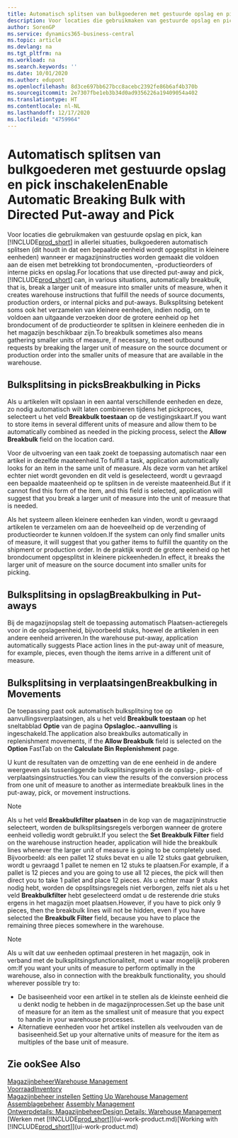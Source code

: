 ```yaml
---
title: Automatisch splitsen van bulkgoederen met gestuurde opslag en pick | Microsoft Docs
description: Voor locaties die gebruikmaken van gestuurde opslag en pick, kunt u eenheden opsplitsen in kleinere eenheden wanneer er magazijninstructies worden gemaakt die voldoen aan de eisen met betrekking tot brondocumenten, -productieorders of interne picks en opslag.
author: SorenGP
ms.service: dynamics365-business-central
ms.topic: article
ms.devlang: na
ms.tgt_pltfrm: na
ms.workload: na
ms.search.keywords: ''
ms.date: 10/01/2020
ms.author: edupont
ms.openlocfilehash: 8d3ce697bb627bcc8acebc2392fe86b6af4b370b
ms.sourcegitcommit: 2e7307fbe1eb3b34d0ad9356226a19409054a402
ms.translationtype: HT
ms.contentlocale: nl-NL
ms.lasthandoff: 12/17/2020
ms.locfileid: "4759964"
---
```

# <a name="enable-automatic-breaking-bulk-with-directed-put-away-and-pick"></a><span data-ttu-id="4584d-103">Automatisch splitsen van bulkgoederen met gestuurde opslag en pick inschakelen</span><span class="sxs-lookup"><span data-stu-id="4584d-103">Enable Automatic Breaking Bulk with Directed Put-away and Pick</span></span>
<span data-ttu-id="4584d-104">Voor locaties die gebruikmaken van gestuurde opslag en pick, kan [!INCLUDE[prod_short](includes/prod_short.md)] in allerlei situaties, bulkgoederen automatisch splitsen (dit houdt in dat een bepaalde eenheid wordt opgesplitst in kleinere eenheden) wanneer er magazijninstructies worden gemaakt die voldoen aan de eisen met betrekking tot brondocumenten, -productieorders of interne picks en opslag.</span><span class="sxs-lookup"><span data-stu-id="4584d-104">For locations that use directed put-away and pick, [!INCLUDE[prod_short](includes/prod_short.md)] can, in various situations, automatically breakbulk, that is, break a larger unit of measure into smaller units of measure, when it creates warehouse instructions that fulfill the needs of source documents, production orders, or internal picks and put-aways.</span></span> <span data-ttu-id="4584d-105">Bulksplitsing betekent soms ook het verzamelen van kleinere eenheden, indien nodig, om te voldoen aan uitgaande verzoeken door de grotere eenheid op het brondocument of de productieorder te splitsen in kleinere eenheden die in het magazijn beschikbaar zijn.</span><span class="sxs-lookup"><span data-stu-id="4584d-105">To breakbulk sometimes also means gathering smaller units of measure, if necessary, to meet outbound requests by breaking the larger unit of measure on the source document or production order into the smaller units of measure that are available in the warehouse.</span></span>   

## <a name="breakbulking-in-picks"></a><span data-ttu-id="4584d-106">Bulksplitsing in picks</span><span class="sxs-lookup"><span data-stu-id="4584d-106">Breakbulking in Picks</span></span>  
<span data-ttu-id="4584d-107">Als u artikelen wilt opslaan in een aantal verschillende eenheden en deze, zo nodig automatisch wilt laten combineren tijdens het pickproces, selecteert u het veld **Breakbulk toestaan** op de vestigingskaart.</span><span class="sxs-lookup"><span data-stu-id="4584d-107">If you want to store items in several different units of measure and allow them to be automatically combined as needed in the picking process, select the **Allow Breakbulk** field on the location card.</span></span>  

<span data-ttu-id="4584d-108">Voor de uitvoering van een taak zoekt de toepassing automatisch naar een artikel in dezelfde maateenheid.</span><span class="sxs-lookup"><span data-stu-id="4584d-108">To fulfill a task, application automatically looks for an item in the same unit of measure.</span></span> <span data-ttu-id="4584d-109">Als deze vorm van het artikel echter niet wordt gevonden en dit veld is geselecteerd, wordt u gevraagd een bepaalde maateenheid op te splitsen in de vereiste maateenheid.</span><span class="sxs-lookup"><span data-stu-id="4584d-109">But if it cannot find this form of the item, and this field is selected, application will suggest that you break a larger unit of measure into the unit of measure that is needed.</span></span>  

<span data-ttu-id="4584d-110">Als het systeem alleen kleinere eenheden kan vinden, wordt u gevraagd artikelen te verzamelen om aan de hoeveelheid op de verzending of productieorder te kunnen voldoen.</span><span class="sxs-lookup"><span data-stu-id="4584d-110">If the system can only find smaller units of measure, it will suggest that you gather items to fulfill the quantity on the shipment or production order.</span></span> <span data-ttu-id="4584d-111">In de praktijk wordt de grotere eenheid op het brondocument opgesplitst in kleinere pickeenheden.</span><span class="sxs-lookup"><span data-stu-id="4584d-111">In effect, it breaks the larger unit of measure on the source document into smaller units for picking.</span></span>  

## <a name="breakbulking-in-put-aways"></a><span data-ttu-id="4584d-112">Bulksplitsing in opslag</span><span class="sxs-lookup"><span data-stu-id="4584d-112">Breakbulking in Put-aways</span></span>  
<span data-ttu-id="4584d-113">Bij de magazijnopslag stelt de toepassing automatisch Plaatsen-actieregels voor in de opslageenheid, bijvoorbeeld stuks, hoewel de artikelen in een andere eenheid arriveren.</span><span class="sxs-lookup"><span data-stu-id="4584d-113">In the warehouse put-away, application automatically suggests Place action lines in the put-away unit of measure, for example, pieces, even though the items arrive in a different unit of measure.</span></span>  

## <a name="breakbulking-in-movements"></a><span data-ttu-id="4584d-114">Bulksplitsing in verplaatsingen</span><span class="sxs-lookup"><span data-stu-id="4584d-114">Breakbulking in Movements</span></span>  
<span data-ttu-id="4584d-115">De toepassing past ook automatisch bulksplitsing toe op aanvullingsverplaatsingen, als u het veld **Breakbulk toestaan** op het sneltabblad **Optie** van de pagina **Opslagloc.-aanvulling** is ingeschakeld.</span><span class="sxs-lookup"><span data-stu-id="4584d-115">The application also breakbulks automatically in replenishment movements, if the **Allow Breakbulk** field is selected on the **Option** FastTab on the **Calculate Bin Replenishment** page.</span></span>  

<span data-ttu-id="4584d-116">U kunt de resultaten van de omzetting van de ene eenheid in de andere weergeven als tussenliggende bulksplitsingsregels in de opslag-, pick- of verplaatsingsinstructies.</span><span class="sxs-lookup"><span data-stu-id="4584d-116">You can view the results of the conversion process from one unit of measure to another as intermediate breakbulk lines in the put-away, pick, or movement instructions.</span></span>  

> [!NOTE]  
>  <span data-ttu-id="4584d-117">Als u het veld **Breakbulkfilter plaatsen** in de kop van de magazijninstructie selecteert, worden de bulksplitsingsregels verborgen wanneer de grotere eenheid volledig wordt gebruikt.</span><span class="sxs-lookup"><span data-stu-id="4584d-117">If you select the **Set Breakbulk Filter** field on the warehouse instruction header, application will hide the breakbulk lines whenever the larger unit of measure is going to be completely used.</span></span> <span data-ttu-id="4584d-118">Bijvoorbeeld: als een pallet 12 stuks bevat en u alle 12 stuks gaat gebruiken, wordt u gevraagd 1 pallet te nemen en 12 stuks te plaatsen.</span><span class="sxs-lookup"><span data-stu-id="4584d-118">For example, if a pallet is 12 pieces and you are going to use all 12 pieces, the pick will then direct you to take 1 pallet and place 12 pieces.</span></span> <span data-ttu-id="4584d-119">Als u echter maar 9 stuks nodig hebt, worden de opsplitsingsregels niet verborgen, zelfs niet als u het veld **Breakbulkfilter** hebt geselecteerd omdat u de resterende drie stuks ergens in het magazijn moet plaatsen.</span><span class="sxs-lookup"><span data-stu-id="4584d-119">However, if you have to pick only 9 pieces, then the breakbulk lines will not be hidden, even if you have selected the **Breakbulk Filter** field, because you have to place the remaining three pieces somewhere in the warehouse.</span></span>  

> [!NOTE]  
>  <span data-ttu-id="4584d-120">Als u wilt dat uw eenheden optimaal presteren in het magazijn, ook in verband met de bulksplitsingsfunctionaliteit, moet u waar mogelijk proberen om:</span><span class="sxs-lookup"><span data-stu-id="4584d-120">If you want your units of measure to perform optimally in the warehouse, also in connection with the breakbulk functionality, you should wherever possible try to:</span></span>  
>   
> - <span data-ttu-id="4584d-121">De basiseenheid voor een artikel in te stellen als de kleinste eenheid die u denkt nodig te hebben in de magazijnprocessen.</span><span class="sxs-lookup"><span data-stu-id="4584d-121">Set up the base unit of measure for an item as the smallest unit of measure that you expect to handle in your warehouse processes.</span></span>  
> - <span data-ttu-id="4584d-122">Alternatieve eenheden voor het artikel instellen als veelvouden van de basiseenheid.</span><span class="sxs-lookup"><span data-stu-id="4584d-122">Set up your alternative units of measure for the item as multiples of the base unit of measure.</span></span>  

## <a name="see-also"></a><span data-ttu-id="4584d-123">Zie ook</span><span class="sxs-lookup"><span data-stu-id="4584d-123">See Also</span></span>  
[<span data-ttu-id="4584d-124">Magazijnbeheer</span><span class="sxs-lookup"><span data-stu-id="4584d-124">Warehouse Management</span></span>](warehouse-manage-warehouse.md)  
[<span data-ttu-id="4584d-125">Voorraad</span><span class="sxs-lookup"><span data-stu-id="4584d-125">Inventory</span></span>](inventory-manage-inventory.md)  
<span data-ttu-id="4584d-126">[Magazijnbeheer instellen](warehouse-setup-warehouse.md)   </span><span class="sxs-lookup"><span data-stu-id="4584d-126">[Setting Up Warehouse Management](warehouse-setup-warehouse.md)   </span></span>  
<span data-ttu-id="4584d-127">[Assemblagebeheer](assembly-assemble-items.md)  </span><span class="sxs-lookup"><span data-stu-id="4584d-127">[Assembly Management](assembly-assemble-items.md)  </span></span>  
[<span data-ttu-id="4584d-128">Ontwerpdetails: Magazijnbeheer</span><span class="sxs-lookup"><span data-stu-id="4584d-128">Design Details: Warehouse Management</span></span>](design-details-warehouse-management.md)  
<span data-ttu-id="4584d-129">[Werken met [!INCLUDE[prod_short](includes/prod_short.md)]](ui-work-product.md)</span><span class="sxs-lookup"><span data-stu-id="4584d-129">[Working with [!INCLUDE[prod_short](includes/prod_short.md)]](ui-work-product.md)</span></span>  
